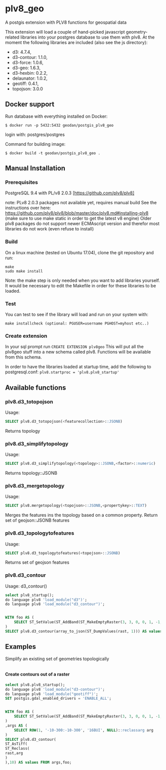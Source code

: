# plv8_geo
A postgis extension with PLV8 functions for geospatial data

This extension will load a couple of hand-picked javascript geometry-related libraries into your postgres database to use them with plv8. At the moment the following libraries are included (also see the js directory):

 - d3: 4.7.4,
 - d3-contour: 1.1.0,
 - d3-force: 1.0.6,
 - d3-geo: 1.6.3,
 - d3-hexbin: 0.2.2,
 - delaunator: 1.0.2,
 - geotiff: 0.4.1,
 - topojson: 3.0.0

## Docker support

Run database with everything installed on Docker:

```
$ docker run -p 5432:5432 geodan/postgis_plv8_geo
```

login with: postgres/postgres

Command for building image:

```
$ docker build -t geodan/postgis_plv8_geo .
```

## Manual Installation
### Prerequisites
 PostgreSQL 9.4 with PL/v8 2.0.3 [https://github.com/plv8/plv8] 
 
 note: PLv8 2.0.3 packages not available yet, requires manual build See the instructions over here: https://github.com/plv8/plv8/blob/master/doc/plv8.md#installing-plv8 (make sure to use make static in order to get the latest v8 engine)
 Older plv8 packages do not support newer ECMAscript version and therefor most libraries do not work (even refuse to install)
 
### Build
On a linux machine (tested on Ubuntu 17.04), clone the git repository and run:
```
make
sudo make install
```
Note: the make step is only needed when you want to add libraries yourself. It would be necessary to edit the Makefile in order for these libraries to be loaded.

### Test
You can test to see if the library will load and run on your system with:
```
make installcheck (optional: PGUSER=username PGHOST=myhost etc..)
```
### Create extension
In your sql prompt run `CREATE EXTENSION plv8geo`
This will put all the plv8geo stuff into a new schema called plv8. Functions will be available from this schema.

In order to have the libraries loaded at startup time, add the following to postgresql.conf: 
`plv8.startproc = 'plv8.plv8_startup'`


## Available functions

### plv8.d3_totopojson
Usage:
```sql
SELECT plv8.d3_totopojson(<featurecollection>::JSONB)
```
Returns topology
### plv8.d3_simplifytopology
Usage:
```sql
SELECT plv8.d3_simplifytopology(<topology>::JSONB,<factor>::numeric)
```
Returns topology::JSONB

### plv8.d3_mergetopology
Usage:
```sql
SELECT plv8.mergetopology(<topojson>::JSONB,<propertykey>::TEXT)
```
Merges the features ins the topology based on a common property.
Return set of geojson::JSONB features

### plv8.d3_topologytofeatures
Usage:
```sql
SELECT plv8.d3_topologytofeatures(<topojson>::JSONB)
```
Returns set of geojson features


### plv8.d3_contour
Usage: 
d3_contour()
```sql
select plv8_startup();
do language plv8 'load_module("d3")';
do language plv8 'load_module("d3_contour")';


WITH foo AS (
	SELECT ST_SetValue(ST_AddBand(ST_MakeEmptyRaster(3, 3, 0, 0, 1, -1, 0, 0, 0), 1, '8BUI', 1, 0), 1, 2, 5) AS rast
) 
SELECT plv8.d3_contour(array_to_json(ST_DumpValues(rast, 1))) AS values FROM foo;
```

## Examples

Simplify an existing set of geometries topologically

```sql

```

#### Create contours out of a raster
```sql
select plv8.plv8_startup();
do language plv8 'load_module("d3-contour")';
do language plv8 'load_module("geotiff")';
SET postgis.gdal_enabled_drivers = 'ENABLE_ALL';


WITH foo AS (
	SELECT ST_SetValue(ST_AddBand(ST_MakeEmptyRaster(3, 3, 0, 0, 1, -1, 0, 0, 0), 1, '8BUI', 1, 0), 1, 2, 5) AS rast
) 
,args AS (
	SELECT ROW(1, '-10-300:-10-300', '16BUI', NULL)::reclassarg arg
)
SELECT plv8.d3_contour(
ST_AsTiff(
ST_Reclass(
rast,arg
)
),10) AS values FROM args,foo;
```
